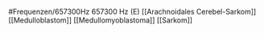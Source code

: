 #Frequenzen/657300Hz
657300 Hz (E)
[[Arachnoidales Cerebel-Sarkom]]
[[Medulloblastom]]
[[Medullomyoblastoma]]
[[Sarkom]]